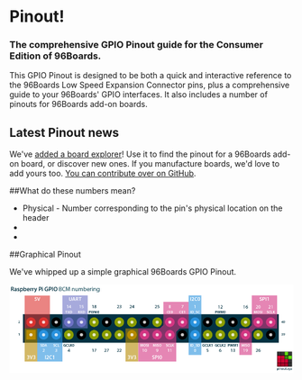 # Pinout!

### The comprehensive GPIO Pinout guide for the Consumer Edition of 96Boards.

This GPIO Pinout is designed to be both a quick and interactive reference to the 96Boards Low Speed Expansion Connector pins, plus a comprehensive guide to your 96Boards' GPIO interfaces. It also includes a number of pinouts for 96Boards add-on boards.

## Latest Pinout news

We've [added a board explorer](/boards)! Use it to find the pinout for a 96Boards add-on board, or discover new ones. If you manufacture boards, we'd love to add yours too. [You can contribute over on GitHub](https://github.com/96boards/Pinout.xyz).

##What do these numbers mean?

* Physical - Number corresponding to the pin's physical location on the header
* 
* 

##Graphical Pinout

We've whipped up a simple graphical 96Boards GPIO Pinout. 

[![Graphical Raspberry Pi GPIO Pinout](/resources/raspberry-pi-pinout.png)](/resources/raspberry-pi-pinout.png)
